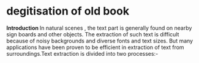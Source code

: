 
<h1>degitisation of old book </h1>
<b> Introduction </b>
In natural scenes , the text part is generally found on nearby
sign boards and other objects. The extraction of such text is
difficult because of noisy backgrounds and diverse fonts
and text sizes. But many applications have been proven to
be efficient in extraction of text from surroundings.Text
extraction is divided into two processes:-
